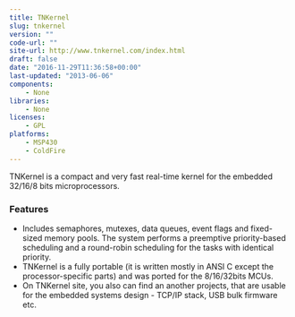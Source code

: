```yaml
---
title: TNKernel
slug: tnkernel
version: ""
code-url: ""
site-url: http://www.tnkernel.com/index.html
draft: false
date: "2016-11-29T11:36:58+00:00"
last-updated: "2013-06-06"
components:
    - None
libraries:
    - None
licenses:
    - GPL
platforms:
    - MSP430
    - ColdFire
---
```

TNKernel is a compact and very fast real-time kernel for the embedded 32/16/8 bits microprocessors.

<!--more-->

### Features
- Includes semaphores, mutexes, data queues, event flags and fixed-sized memory pools. The system performs a preemptive priority-based scheduling and a round-robin scheduling for the tasks with identical priority.
- TNKernel is a fully portable (it is written mostly in ANSI C except the processor-specific parts) and was ported for the 8/16/32bits MCUs.
- On TNKernel site, you also can find an another projects, that are usable for the embedded systems design - TCP/IP stack, USB bulk firmware etc.


